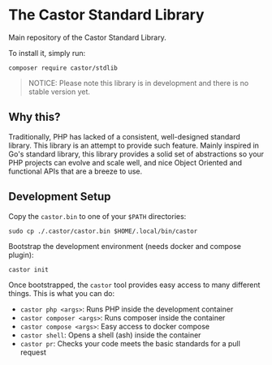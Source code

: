 The Castor Standard Library
===========================

Main repository of the Castor Standard Library.

To install it, simply run:

```
composer require castor/stdlib
```

> NOTICE: Please note this library is in development and there is no stable version yet.

## Why this?

Traditionally, PHP has lacked of a consistent, well-designed standard library. This library is an 
attempt to provide such feature. Mainly inspired in Go's standard library, this library provides
a solid set of abstractions so your PHP projects can evolve and scale well, and nice Object Oriented
and functional APIs that are a breeze to use.

## Development Setup

Copy the `castor.bin` to one of your `$PATH` directories:

```
sudo cp ./.castor/castor.bin $HOME/.local/bin/castor
```

Bootstrap the development environment (needs docker and compose plugin):

```
castor init
```

Once bootstrapped, the `castor` tool provides easy access to many different things. This is what you can do:

- `castor php <args>`: Runs PHP inside the development container
- `castor composer <args>`: Runs composer inside the container
- `castor compose <args>`: Easy access to docker compose
- `castor shell`: Opens a shell (ash) inside the container
- `castor pr`: Checks your code meets the basic standards for a pull request